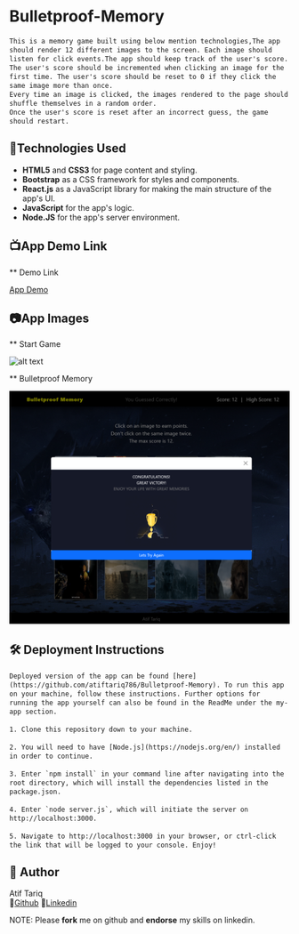 # Bulletproof-Memory

    This is a memory game built using below mention technologies,The app should render 12 different images to the screen. Each image should listen for click events.The app should keep track of the user's score. The user's score should be incremented when clicking an image for the first time. The user's score should be reset to 0 if they click the same image more than once.
    Every time an image is clicked, the images rendered to the page should shuffle themselves in a random order.
    Once the user's score is reset after an incorrect guess, the game should restart.

## :robot:Technologies Used

- **HTML5** and **CSS3** for page content and styling.
- **Bootstrap** as a CSS framework for styles and components.
- **React.js** as a JavaScript library for making the main structure of the app's UI.
- **JavaScript** for the app's logic.
- **Node.JS** for the app's server environment.

## :tv:App Demo Link

\*\* Demo Link

[App Demo](https://atiftariq786.github.io/Bulletproof-Memory/)

## :camera:App Images

\*\* Start Game

![alt text](https://github.com/atiftariq786/Bulletproof-Memory/blob/main/my-app/src/assets/images/startGame.png?raw=true "Start Game")

\*\* Bulletproof Memory

![alt text](https://github.com/atiftariq786/Bulletproof-Memory/blob/main/my-app/src/assets/images/winner.png?raw=true "Winner")

## :hammer_and_wrench: Deployment Instructions

    Deployed version of the app can be found [here](https://github.com/atiftariq786/Bulletproof-Memory). To run this app on your machine, follow these instructions. Further options for running the app yourself can also be found in the ReadMe under the my-app section.

    1. Clone this repository down to your machine.

    2. You will need to have [Node.js](https://nodejs.org/en/) installed in order to continue.

    3. Enter `npm install` in your command line after navigating into the root directory, which will install the dependencies listed in the package.json.

    4. Enter `node server.js`, which will initiate the server on http://localhost:3000.

    5. Navigate to http://localhost:3000 in your browser, or ctrl-click the link that will be logged to your console. Enjoy!

## :gem: Author

Atif Tariq  
 :link:[Github](https://github.com/atiftariq786)
:link:[Linkedin](https://www.linkedin.com/in/atif-tariq-5b00b089/)

NOTE: Please **fork** me on github and **endorse** my skills on linkedin.
